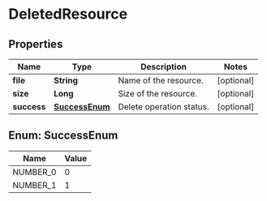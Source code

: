 
# DeletedResource

## Properties
Name | Type | Description | Notes
------------ | ------------- | ------------- | -------------
**file** | **String** | Name of the resource. |  [optional]
**size** | **Long** | Size of the resource. |  [optional]
**success** | [**SuccessEnum**](#SuccessEnum) | Delete operation status. |  [optional]


<a name="SuccessEnum"></a>
## Enum: SuccessEnum
Name | Value
---- | -----
NUMBER_0 | 0
NUMBER_1 | 1



